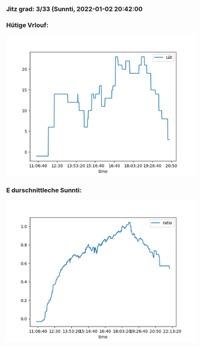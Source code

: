### Jitz grad: 3/33 (Sunnti, 2022-01-02 20:42:00

### Hütige Vrlouf:
![Graph](Today.png)

### E durschnittleche Sunnti:
![Graph](Sunnti.png)